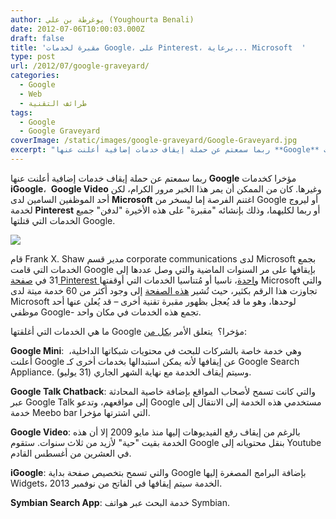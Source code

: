 ```yaml
---
author: يوغرطة بن علي (Youghourta Benali)
date: 2012-07-06T10:00:03.000Z
draft: false
title: 'مقبرة لخدمات Google، على Pinterest، برعاية... Microsoft  '
type: post
url: /2012/07/google-graveyard/
categories:
  - Google
  - Web
  - طرائف التقنية
tags:
  - Google
  - Google Graveyard
coverImage: /static/images/google-graveyard/Google-Graveyard.jpg
excerpt: "ربما سمعتم عن حملة إيقاف خدمات إضافية أعلنت عنها **Google** مؤخرا كخدمات **iGoogle**،\_ **Google Video** وغيرها. كان من الممكن أن يمر هذا الخبر مرور الكرام، لكن أحد الموظفين السامين لدى **Microsoft** اغتنم الفرصة إما ليسخر من Google أو ليروج لخدمة"
---
```

ربما سمعتم عن حملة إيقاف خدمات إضافية أعلنت عنها **Google** مؤخرا كخدمات **iGoogle**،  **Google Video** وغيرها. كان من الممكن أن يمر هذا الخبر مرور الكرام، لكن أحد الموظفين السامين لدى **Microsoft** اغتنم الفرصة إما ليسخر من Google أو ليروج لخدمة **Pinterest** أو ربما لكليهما، وذلك بإنشائه "مقبرة" على هذه الأخيرة "لدفن" جميع الخدمات التي قتلتها Google.

![](/static/images/google-graveyard/Google-Graveyard.jpg)

قام Frank X. Shaw مدير قسم corporate communications لدى Microsoft بجمع الخدمات التي قامت Google بإيقافها على مر السنوات الماضية والتي وصل عددها إلى 31 في [صفحة Pinterest واحدة](http://pinterest.com/googlegraveyard/google-graveyard/)، ناسيا أو مُتناسيا الخدمات التي أوقفتها Microsoft والتي تجاوزت هذا الرقم بكثير، حيث تُشير [هذه الصفحة](http://techrights.org/wiki/index.php/Microsoft\_-\_Dead_Divisions_or_Products) إلى وجود أكثر من 60 خدمة ميتة لدى Microsoft لوحدها، وهو ما قد يُعجل بظهور مقبرة تقنية أخرى – قد يُعلن عنها أحد موظفي Google- تجمع هذه الخدمات في مكان واحد.

ما هي الخدمات التي أغلقتها Google مؤخرا؟  يتعلق الأمر [بكل من](http://googleblog.blogspot.fr/2012/07/spring-cleaning-in-summer.html):

**Google Mini**:  وهي خدمة خاصة بالشركات للبحث في محتويات شبكاتها الداخلية، أعلنت Google عن إيقافها لأنه يمكن استبدالها بخدمات أخرى كـ Google Search Appliance. وسيتم إيقاف الخدمة مع نهاية الشهر الجاري (31 يوليو).

**Google Talk Chatback**: والتي كانت تسمح لأصحاب المواقع بإضافة خاصية المحادثة عبر Google Talk إلى مواقعهم، وتدعو Google مستخدمي هذه الخدمة إلى الانتقال إلى خدمة Meebo bar التي اشترتها مؤخرا.

**Google Video**: بالرغم من إيقاف رفع الفيديوهات إليها منذ مايو 2009 إلا أن هذه الخدمة بقيت "حية" لأزيد من ثلاث سنوات. ستقوم Google بنقل محتوياته إلى Youtube في العشرين من أغسطس القادم.

**iGoogle**: والتي تسمح بتخصيص صفحة بداية Google بإضافة البرامج المصغرة إليها Widgets، الخدمة سيتم إيقافها في الفاتح من نوفمبر 2013.

**Symbian Search App**: خدمة البحث عبر هواتف Symbian.

